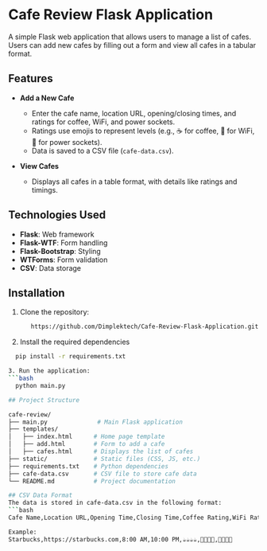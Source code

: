 # Cafe Review Flask Application

A simple Flask web application that allows users to manage a list of cafes. Users can add new cafes by filling out a form and view all cafes in a tabular format.

## Features

- **Add a New Cafe**
  - Enter the cafe name, location URL, opening/closing times, and ratings for coffee, WiFi, and power sockets.
  - Ratings use emojis to represent levels (e.g., ☕️ for coffee, 💪 for WiFi, 🔌 for power sockets).
  - Data is saved to a CSV file (`cafe-data.csv`).

- **View Cafes**
  - Displays all cafes in a table format, with details like ratings and timings.

## Technologies Used

- **Flask**: Web framework
- **Flask-WTF**: Form handling
- **Flask-Bootstrap**: Styling
- **WTForms**: Form validation
- **CSV**: Data storage

## Installation

1. Clone the repository:
   ```bash
      https://github.com/Dimplektech/Cafe-Review-Flask-Application.git

2. Install the required dependencies
  ```bash
    pip install -r requirements.txt

3. Run the application:
  ```bash
    python main.py

## Project Structure

cafe-review/
├── main.py              # Main Flask application
├── templates/
│   ├── index.html      # Home page template
│   ├── add.html        # Form to add a cafe
│   ├── cafes.html      # Displays the list of cafes
├── static/             # Static files (CSS, JS, etc.)
├── requirements.txt    # Python dependencies
├── cafe-data.csv       # CSV file to store cafe data
└── README.md           # Project documentation

## CSV Data Format
The data is stored in cafe-data.csv in the following format:
```bash
  Cafe Name,Location URL,Opening Time,Closing Time,Coffee Rating,WiFi Rating,Power Outlet Rating

Example:
  Starbucks,https://starbucks.com,8:00 AM,10:00 PM,☕️☕️☕️☕️,💪💪💪💪,🔌🔌🔌🔌






    
      


